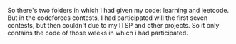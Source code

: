 So there's two folders in which I had given my code: learning and leetcode. But in the codeforces contests, I had participated will the first seven contests, but then couldn't due to my ITSP and other projects. So it only contains the code of those weeks in which i had participated.